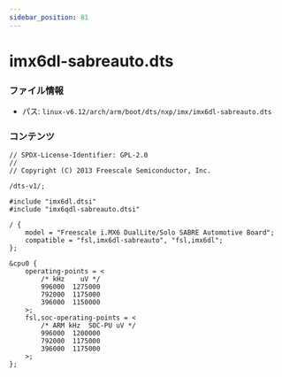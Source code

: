 ```yaml
---
sidebar_position: 81
---
```

# imx6dl-sabreauto.dts

### ファイル情報

- パス: `linux-v6.12/arch/arm/boot/dts/nxp/imx/imx6dl-sabreauto.dts`

### コンテンツ

```dts
// SPDX-License-Identifier: GPL-2.0
//
// Copyright (C) 2013 Freescale Semiconductor, Inc.

/dts-v1/;

#include "imx6dl.dtsi"
#include "imx6qdl-sabreauto.dtsi"

/ {
	model = "Freescale i.MX6 DualLite/Solo SABRE Automotive Board";
	compatible = "fsl,imx6dl-sabreauto", "fsl,imx6dl";
};

&cpu0 {
	operating-points = <
		/* kHz    uV */
		996000  1275000
		792000  1175000
		396000  1150000
	>;
	fsl,soc-operating-points = <
		/* ARM kHz  SOC-PU uV */
		996000	1200000
		792000	1175000
		396000	1175000
	>;
};

```
